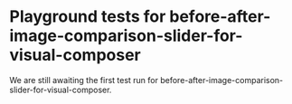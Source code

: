 # Playground tests for before-after-image-comparison-slider-for-visual-composer
We are still awaiting the first test run for before-after-image-comparison-slider-for-visual-composer.
